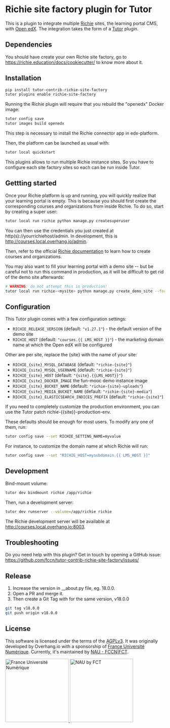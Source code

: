 # Richie site factory plugin for Tutor

This is a plugin to integrate multiple [Richie](https://richie.education/) sites, the learning portal CMS, with [Open edX](https://open.edx.org). The integration takes the form of a [Tutor](https://docs.tutor.overhang.io) plugin.

## Dependencies

You should have create your own Richie site factory, go to https://richie.education/docs/cookiecutter/ to know more about it.


## Installation

```bash
pip install tutor-contrib-richie-site-factory
tutor plugins enable richie-site-factory
```

Running the Richie plugin will require that you rebuild the "openedx" Docker image:

```bash
tutor config save
tutor images build openedx
```

This step is necessary to install the Richie connector app in edx-platform.

Then, the platform can be launched as usual with:

```bash
tutor local quickstart
```

This plugins allows to run multiple Richie instance sites. So you have to configure each site factory sites so each can be run inside Tutor.


## Gettting started

Once your Richie platform is up and running, you will quickly realize that your learning portal is empty. This is because you should first create the corresponding courses and organizations from inside Richie. To do so, start by creating a super user:

```bash
tutor local run richie python manage.py createsuperuser
```

You can then use the credentials you just created at http(s)://yourrichiehost/admin. In development, this is http://courses.local.overhang.io/admin.

Then, refer to the official [Richie documentation](https://richie.education/docs/quick-start) to learn how to create courses and organizations.

You may also want to fill your learning portal with a demo site -- but be careful not to run this command in production, as it will be difficult to get rid of the demo site afterwards:

```bash
# WARNING: do not attempt this in production!
tutor local run richie-<mysite> python manage.py create_demo_site --force
```


## Configuration

This Tutor plugin comes with a few configuration settings:

- `RICHIE_RELEASE_VERSION` (default: `"v1.27.1"`) - the default version of the demo site
- `RICHIE_HOST` (default: `"courses.{{ LMS_HOST }}"`) - the marketing domain name at which the Open edX will be configured

Other are per site, replace the {site} with the name of your site:

- `RICHIE_{site}_MYSQL_DATABASE` (default: `"richie-{site}"`)
- `RICHIE_{site}_MYSQL_USERNAME` (default: `"richie-{site}"`)
- `RICHIE_{site}_HOST` (default: `"{site}.{{LMS_HOST}}"`)
- `RICHIE_{site}_DOCKER_IMAGE` the fun-mooc demo instance image
- `RICHIE_{site}_BUCKET_NAME` (default: `"richie-{site}-uploads"`)
- `RICHIE_{site}_MEDIA_BUCKET_NAME` (default: `"richie-{site}-media"`)
- `RICHIE_{site}_ELASTICSEARCH_INDICES_PREFIX` (default: `"richie-{site}"`)

If you need to completely customize the production environment, you can use the Tutor patch richie-{{site}}-production-env.

These defaults should be enough for most users. To modify any one of them, run:

```bash
tutor config save --set RICHIE_SETTING_NAME=myvalue
```

For instance, to customize the domain name at which Richie will run:

```bash
tutor config save --set "RICHIE_HOST=mysubdomain.{{ LMS_HOST }}"
```


## Development

Bind-mount volume:

```bash
tutor dev bindmount richie /app/richie
```

Then, run a development server:

```bash
tutor dev runserver --volume=/app/richie richie
```

The Richie development server will be available at http://courses.local.overhang.io:8003.


## Troubleshooting

Do you need help with this plugin? Get in touch by opening a GitHub issue: https://github.com/fccn/tutor-contrib-richie-site-factory/issues/


## Release

1. Increase the version in __about.py file, eg. 18.0.0.
2. Open a PR and merge it.
3. Then create a Git Tag with for the same version, v18.0.0

```bash
git tag v18.0.0
git push origin v18.0.0
```

## License

This software is licensed under the terms of the [AGPLv3](https://www.gnu.org/licenses/agpl-3.0.en.html). It was originally developed by Overhang.io with a sponsorship of [France Université Numérique](https://github.com/openfun). Currently, it's maintained by [NAU - FCCN|FCT](https://github.com/fccn).

<a href="https://www.fun-mooc.fr">
    <img alt="France Université Numérique" src="https://www.fun-mooc.fr/static/richie/images/logo-en.svg" width="200px" />
</a>

<a href="www.nau.edu.pt">
    <img alt="NAU by FCT" src="https://nau-prod-richie-nau-static-assets.rgw.nau.fccn.pt/static/richie/images/logo_nau_by_fccn_fct.3bc3aeaa7201.svg" width="200px" />
</a>

